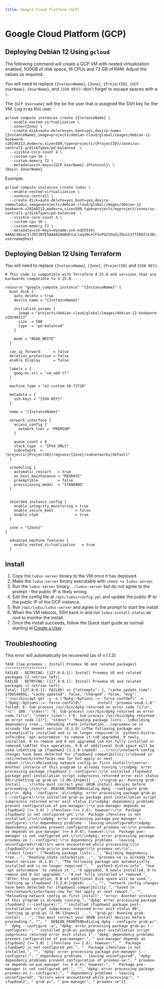 ```yaml
---
title: Google Cloud Platform (GCP)
---
```


# Google Cloud Platform (GCP)

## Deploying Debian 12 Using `gcloud`

The following command will create a GCP VM with nested virtualization enabled, 500GB of disk space, 16 CPUs and 72 GB of RAM. Adjust the values as required.

You will need to replace `{InstanceName}`, `{Zone}`, `{ProjectID}`, `{GCP UserName}`, `{UserName}`, and `{SSH KEY}`- don't forget to escape spaces with a `\`.

The `{GCP Username}` will the be the user that is assigned the SSH key for the VM. Log in as this user.

```
gcloud compute instances create {InstanceName} \
  --enable-nested-virtualization \
  --zone={Zone} \
  --create-disk=auto-delete=yes,boot=yes,device-name={InstanceName},image=projects/debian-cloud/global/images/debian-12-bookworm-v20240213,mode=rw,size=500,type=projects/{ProjectID}/zones/us-central1-a/diskTypes/pd-balanced  \
  --visible-core-count 4 \
  --custom-cpu 16 \
  --custom-memory 72 \
  --metadata=ssh-keys={GCP UserName}:{Protocol}\ \
{Key}\ {UserName}
```

Example:
```
gcloud compute instances create ludus \
  --enable-nested-virtualization \
  --zone=us-central1 \
  --create-disk=auto-delete=yes,boot=yes,device-name=ludus,image=projects/debian-cloud/global/images/debian-12-bookworm-v20240213,mode=rw,size=500,type=projects/myproject/zones/us-central1-a/diskTypes/pd-balanced  \
  --visible-core-count 4 \
  --custom-cpu 16 \
  --custom-memory 72 \
  --metadata=ssh-keys=myname:ssh-ed25519\ AAAAC3NzaC1lZDI1NTE5AAAAIHm8UFxzLleq30n+CFdsPGZtOoGjZQus53ffCD9Zik3D\ username@host
```

## Deploying Debian 12 Using Terraform

You will need to replace `{InstanceName}`, `{Zone}`, `{ProjectID}` and `{SSH KEY}`.

```
# This code is compatible with Terraform 4.25.0 and versions that are backwards compatible to 4.25.0.

resource "google_compute_instance" "{InstanceName}" {
  boot_disk {
    auto_delete = true
    device_name = "{InstanceName}"

    initialize_params {
      image = "projects/debian-cloud/global/images/debian-12-bookworm-v20240213"
      size  = 500
      type  = "pd-balanced"
    }

    mode = "READ_WRITE"
  }

  can_ip_forward      = false
  deletion_protection = false
  enable_display      = false

  labels = {
    goog-ec-src = "vm_add-tf"
  }

  machine_type = "e2-custom-16-73728"

  metadata = {
    ssh-keys = "{SSH KEY}"
  }

  name = "{InstanceName}"

  network_interface {
    access_config {
      network_tier = "PREMIUM"
    }

    queue_count = 0
    stack_type  = "IPV4_ONLY"
    subnetwork  = "projects/{ProjectID}/regions/{Zone}/subnetworks/default"
  }

  scheduling {
    automatic_restart   = true
    on_host_maintenance = "MIGRATE"
    preemptible         = false
    provisioning_model  = "STANDARD"
  }


  shielded_instance_config {
    enable_integrity_monitoring = true
    enable_secure_boot          = false
    enable_vtpm                 = true
  }

  zone = "{Zone}"
}

  advanced_machine_features {
    enable_nested_virtualization   = true
  }
```

## Install

1. Copy the `ludus-server` binary to the VM once it has deployed.
2. Make the `ludus-server` binary executable with `chmod +x ludus-server`.
3. Run the `ludus-server` binary: `./ludus-server` but do not agree to the prompt - the public IP is likely wrong.
4. Edit the config file at `/opt/ludus/config.yml` and update the public IP to the public IP of the GCP instance.
5. Run `/opt/ludus/ludus-server` and agree to the prompt to start the install.
6. When the VM reboots, SSH back in and run `ludus-install-status` as root to monitor the install.
7. Once the install succeeds, follow the Quick start guide as normal starting at [Create a User](../Quick%20Start/create-a-user).

## Troubleshooting

This error will automatically be recovered (as of v.1.1.3):

```
TASK [lae.proxmox : Install Proxmox VE and related packages] *******************
FAILED - RETRYING: [127.0.0.1]: Install Proxmox VE and related packages (2 retries left).
FAILED - RETRYING: [127.0.0.1]: Install Proxmox VE and related packages (1 retries left).
fatal: [127.0.0.1]: FAILED! => {"attempts": 2, "cache_update_time": 1708546691, "cache_updated": false, "changed": false, "msg": "'/usr/bin/apt-get -y -o \"Dpkg::Options::=--force-confdef\" -o \"Dpkg::Options::=--force-confold\"       install 'proxmox-ve=8.1.0'' failed: E: Sub-process /usr/bin/dpkg returned an error code (1)\n", "rc": 100, "stderr": "E: Sub-process /usr/bin/dpkg returned an error code (1)\n", "stderr_lines": ["E: Sub-process /usr/bin/dpkg returned an error code (1)"], "stdout": "Reading package lists...\nBuilding dependency tree...\nReading state information...\nproxmox-ve is already the newest version (8.1.0).\nThe following package was automatically installed and is no longer required:\n  python3-distro-info\nUse 'apt autoremove' to remove it.\n0 upgraded, 0 newly installed, 0 to remove and 0 not upgraded.\n4 not fully installed or removed.\nAfter this operation, 0 B of additional disk space will be used.\nSetting up ifupdown2 (3.2.0-1+pmx8) ...\r\n\r\nnetwork config changes have been detected for ifupdown2 compatibility.\r\nSaved in /etc/network/interfaces.new for hot-apply or next reboot.\r\n\r\nReloading network config on first install\r\nerror: Another instance of this program is already running.\r\ndpkg: error processing package ifupdown2 (--configure):\r\n installed ifupdown2 package post-installation script subprocess returned error exit status 89\r\nSetting up grub-pc (2.06-13+pmx1) ...\r\ngrub-pc: Running grub-install ...\r\nYou must correct your GRUB install devices before proceeding:\r\n\r\n  DEBIAN_FRONTEND=dialog dpkg --configure grub-pc\r\n  dpkg --configure -a\r\ndpkg: error processing package grub-pc (--configure):\r\n installed grub-pc package post-installation script subprocess returned error exit status 1\r\ndpkg: dependency problems prevent configuration of pve-manager:\r\n pve-manager depends on ifupdown2 (>= 3.0) | ifenslave (>= 2.6); however:\r\n  Package ifupdown2 is not configured yet.\r\n  Package ifenslave is not installed.\r\n\r\ndpkg: error processing package pve-manager (--configure):\r\n dependency problems - leaving unconfigured\r\ndpkg: dependency problems prevent configuration of proxmox-ve:\r\n proxmox-ve depends on pve-manager (>= 8.0.4); however:\r\n  Package pve-manager is not configured yet.\r\n\r\ndpkg: error processing package proxmox-ve (--configure):\r\n dependency problems - leaving unconfigured\r\nErrors were encountered while processing:\r\n ifupdown2\r\n grub-pc\r\n pve-manager\r\n proxmox-ve\r\n", "stdout_lines": ["Reading package lists...", "Building dependency tree...", "Reading state information...", "proxmox-ve is already the newest version (8.1.0).", "The following package was automatically installed and is no longer required:", "  python3-distro-info", "Use 'apt autoremove' to remove it.", "0 upgraded, 0 newly installed, 0 to remove and 0 not upgraded.", "4 not fully installed or removed.", "After this operation, 0 B of additional disk space will be used.", "Setting up ifupdown2 (3.2.0-1+pmx8) ...", "", "network config changes have been detected for ifupdown2 compatibility.", "Saved in /etc/network/interfaces.new for hot-apply or next reboot.", "", "Reloading network config on first install", "error: Another instance of this program is already running.", "dpkg: error processing package ifupdown2 (--configure):", " installed ifupdown2 package post-installation script subprocess returned error exit status 89", "Setting up grub-pc (2.06-13+pmx1) ...", "grub-pc: Running grub-install ...", "You must correct your GRUB install devices before proceeding:", "", "  DEBIAN_FRONTEND=dialog dpkg --configure grub-pc", "  dpkg --configure -a", "dpkg: error processing package grub-pc (--configure):", " installed grub-pc package post-installation script subprocess returned error exit status 1", "dpkg: dependency problems prevent configuration of pve-manager:", " pve-manager depends on ifupdown2 (>= 3.0) | ifenslave (>= 2.6); however:", "  Package ifupdown2 is not configured yet.", "  Package ifenslave is not installed.", "", "dpkg: error processing package pve-manager (--configure):", " dependency problems - leaving unconfigured", "dpkg: dependency problems prevent configuration of proxmox-ve:", " proxmox-ve depends on pve-manager (>= 8.0.4); however:", "  Package pve-manager is not configured yet.", "", "dpkg: error processing package proxmox-ve (--configure):", " dependency problems - leaving unconfigured", "Errors were encountered while processing:", " ifupdown2", " grub-pc", " pve-manager", " proxmox-ve"]}
```